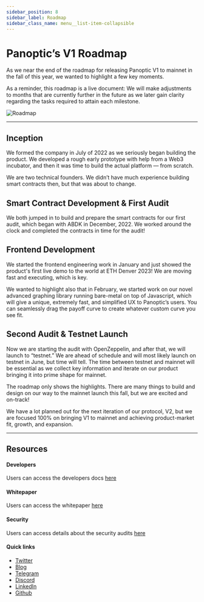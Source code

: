 ```yaml
---
sidebar_position: 8
sidebar_label: Roadmap
sidebar_class_name: menu__list-item-collapsible
---
```


# Panoptic’s V1 Roadmap
As we near the end of the roadmap for releasing Panoptic V1 to mainnet in the fall of this year, we wanted to highlight a few key moments.

As a reminder, this roadmap is a live document: We will make adjustments to months that are currently further in the future as we later gain clarity regarding the tasks required to attain each milestone.

![Roadmap](https://user-images.githubusercontent.com/62954565/228114352-d4c01070-8c58-45f5-95d7-5c4b5cf4f184.png)

---

## Inception
We formed the company in July of 2022 as we seriously began building the product. We developed a rough early prototype with help from a Web3 incubator, and then it was time to build the actual platform — from scratch.

We are two technical founders. We didn’t have much experience building smart contracts then, but that was about to change.

## Smart Contract Development & First Audit
We both jumped in to build and prepare the smart contracts for our first audit, which began with ABDK in December, 2022. We worked around the clock and completed the contracts in time for the audit!

## Frontend Development
We started the frontend engineering work in January and just showed the product's first live demo to the world at ETH Denver 2023! We are moving fast and executing, which is key.

We wanted to highlight also that in February, we started work on our novel advanced graphing library running bare-metal on top of Javascript, which will give a unique, extremely fast, and simplified UX to Panoptic’s users. You can seamlessly drag the payoff curve to create whatever custom curve you see fit.

## Second Audit & Testnet Launch
Now we are starting the audit with OpenZeppelin, and after that, we will launch to “testnet.” We are ahead of schedule and will most likely launch on testnet in June, but time will tell. The time between testnet and mainnet will be essential as we collect key information and iterate on our product bringing it into prime shape for mainnet.

The roadmap only shows the highlights. There are many things to build and design on our way to the mainnet launch this fall, but we are excited and on-track!

We have a lot planned out for the next iteration of our protocol, V2, but we are focused 100% on bringing V1 to mainnet and achieving product-market fit, growth, and expansion.

---

## Resources

#### Developers
Users can access the developers docs [here](./developers/smart-contracts-overview)

#### Whitepaper
Users can access the whitepaper [here](./whitepaper.pdf)

#### Security 
Users can access details about the security audits [here](./security/audits)

#### Quick links

- [Twitter](https://twitter.com/panoptic_xyz)
- [Blog](https://blog.panoptic.xyz/)
- [Telegram](https://t.me/panoptic)
- [Discord](https://discord.gg/7fE8SN9pRT)
- [LinkedIn](https://www.linkedin.com/company/panoptic-xyz)
- [Github](https://github.com/panoptic-labs/research)
